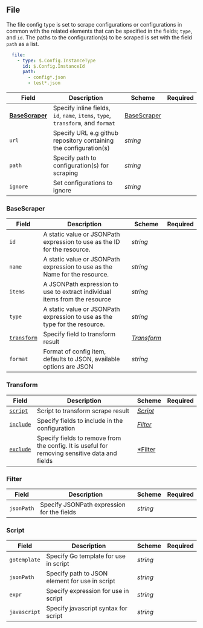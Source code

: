 ## File

The file config type is set to scrape configurations or configurations in common with the related elements that can be specified in the fields; `type`, and `id`. The paths to the configuration(s) to be scraped is set with the field `path` as a list.

```yaml
  file:
    - type: $.Config.InstanceType
      id: $.Config.InstanceId
      path:
        - config*.json
        - test*.json
```

| Field | Description | Scheme | Required |
| ----- | ----------- | ------ | -------- |
| [**BaseScraper**](#BaseScraper) | Specify inline fields, `id`, `name`, `items`, `type`, `transform`, and `format` | [BaseScraper](#basescraper) |
| `url` | Specify URL e.g github repository containing the configuration(s) | *string* |
| `path` | Specify path to configuration(s) for scraping | *string* |
| `ignore` | Set configurations to ignore | *string* |

### BaseScraper

| Field | Description | Scheme | Required |
| ----- | ----------- | ------ | -------- |
| `id` | A static value or JSONPath expression to use as the ID for the resource. | *string* |  |
| `name` | A static value or JSONPath expression to use as the Name for the resource. | *string* |  |
| `items` | A JSONPath expression to use to extract individual items from the resource | *string* |  |
| `type` | A static value or JSONPath expression to use as the type for the resource. | *string* |  |
| [`transform`](#transform) | Specify field to transform result | [*Transform*](#transform) |  |
| `format` | Format of config item, defaults to JSON, available options are JSON | *string* |

### Transform

| Field | Description | Scheme | Required |
| ----- | ----------- | ------ | -------- |
| [`script`](#script) | Script to transform scrape result | [*Script*](#script) |
| [`include`](#Filter) | Specify fields to include in the configuration | [*Filter*](#filter)  |  |
| [`exclude`](#filter) | Specify fields to remove from the config. It is useful for removing sensitive data and fields | [*Filter](#filter) |  |

### Filter

| Field | Description | Scheme | Required |
| ----- | ----------- | ------ | -------- |
| `jsonPath` | Specify JSONPath expression for the fields | *string* |

### Script

| Field | Description | Scheme | Required |
| ----- | ----------- | ------ | -------- |
| `gotemplate` | Specify Go template for use in script | *string* |
| `jsonPath` | Specify path to JSON element for use in script | *string* |
| `expr` | Specify expression for use in script | *string* |
| `javascript` | Specify javascript syntax for script | *string* |
